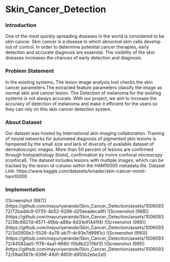 # Skin_Cancer_Detection

<h3>Introduction</h3>
One of the most quickly spreading diseases in the world is considered to be skin cancer. Skin cancer is a disease in which abnormal skin cells develop out of control. In order to determine potential cancer therapies, early detection and accurate diagnosis are essential. The visibility of the skin diseases increases the chances of early detection and diagnosis.

<h3>Problem Statement</h3>
In the existing systems, The lesion image analysis tool checks the skin cancer parameters.The extracted feature parameters classify the image as normal skin and cancer lesion. The Detection of melanoma for the existing systems is not always accurate. 
With our project, we aim to increase the accuracy of detection of melanoma and make it efficient for the users so they can rely on this skin cancer detection system. 

<h3>About Dataset</h3>
Our dataset was hosted by International skin imaging collaboration. Training of neural networks for automated diagnosis of pigmented skin lesions is hampered by the small size and lack of diversity of available dataset of dermatoscopic images. More than 50 percent of lesions are confirmed through histopathology (histo), confirmation by invivo confocal microscopy (confocal). The dataset includes lesions with multiple images, which can be tracked by the lesion id-column within the HAM10000 metadata file.
Dataset Link: https://www.kaggle.com/datasets/kmader/skin-cancer-mnist-ham10000 

<h3>Implementation</h3>
![Screenshot (987)](https://github.com/mayuriyerande/Skin_Cancer_Detection/assets/100609372/72baddc9-0735-4b52-9298-d25eeadeca9f)
![Screenshot (988)](https://github.com/mayuriyerande/Skin_Cancer_Detection/assets/100609372/38c6827d-6571-49bb-a89a-6d31e91441f4)
![Screenshot (989)](https://github.com/mayuriyerande/Skin_Cancer_Detection/assets/100609372/3d2905e3-5526-4a78-ab7f-dc93e7d9981c)
![Screenshot (990)](https://github.com/mayuriyerande/Skin_Cancer_Detection/assets/100609372/44582ae5-1f76-4aa1-8980-f0b8b2270bf3)
![Screenshot (991)](https://github.com/mayuriyerande/Skin_Cancer_Detection/assets/100609372/59ad387b-6396-49d1-8659-d955b2ebe2a1)
